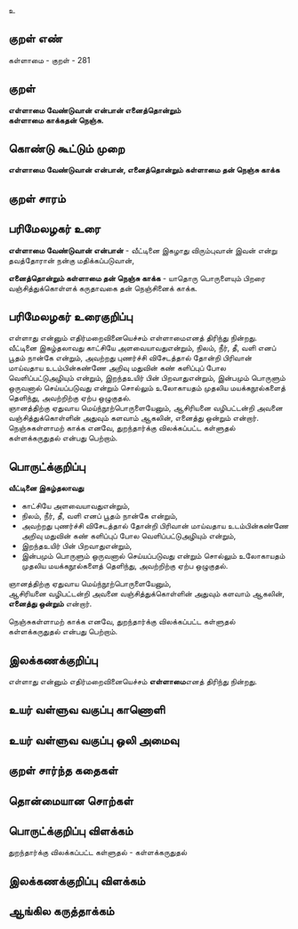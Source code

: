 உ

## குறள் எண் 

கள்ளாமை  - குறள் - 281  

## குறள் 

**எள்ளாமை வேண்டுவான் என்பான் எனைத்தொன்றும்  
கள்ளாமை காக்கதன் நெஞ்சு.**

## கொண்டு கூட்டும் முறை

**எள்ளாமை வேண்டுவான் என்பான், எனைத்தொன்றும் கள்ளாமை தன் நெஞ்சு காக்க**

## குறள் சாரம் 


## பரிமேலழகர் உரை

**எள்ளாமை வேண்டுவான் என்பான்** - வீட்டினை இகழாது விரும்புவான் இவன் என்று தவத்தோரான் நன்கு மதிக்கப்படுவான்,   
  
**எனைத்தொன்றும் கள்ளாமை தன் நெஞ்சு காக்க** - யாதொரு பொருளையும் பிறரை வஞ்சித்துக்கொள்ளக் கருதாவகை தன் நெஞ்சினைக் காக்க. 

## பரிமேலழகர் உரைகுறிப்பு   

எள்ளாது என்னும் எதிர்மறைவினையெச்சம் எள்ளாமைஎனத் திரிந்து நின்றது.  
வீட்டினை இகழ்தலாவது காட்சியே அளவையாவதுஎன்றும், நிலம், நீர், தீ, வளி எனப் பூதம் நான்கே என்றும், அவற்றது புணர்ச்சி விசேடத்தால் தோன்றி பிரிவான் மாய்வதாய உடம்பின்கண்ணே அறிவு மதுவின் கண் களிப்புப் போல வெளிப்பட்டுஅழியும் என்றும், இறந்தஉயிர் பின் பிறவாதுஎன்றும், இன்பமும் பொருளும் ஒருவனால் செய்யப்படுவது என்றும் சொல்லும் உலோகாயதம் முதலிய மயக்கநூல்களைத் தெளிந்து, அவற்றிற்கு ஏற்ப ஒழுகுதல்.  
ஞானத்திற்கு ஏதுவாய மெய்ந்நூற்பொருளையேனும், ஆசிரியனை வழிபட்டன்றி அவனை வஞ்சித்துக்கொள்ளின் அதுவும் களவாம் ஆகலின், எனைத்து ஒன்றும் என்றார்.   
நெஞ்சுகள்ளாமற் காக்க எனவே, துறந்தார்க்கு விலக்கப்பட்ட கள்ளுதல் கள்ளக்கருதுதல் என்பது பெற்றாம்.   

## பொருட்க்குறிப்பு 

**வீட்டினை இகழ்தலாவது**   
* காட்சியே அளவையாவதுஎன்றும்,   
* நிலம், நீர், தீ, வளி எனப் பூதம் நான்கே என்றும்,   
* அவற்றது புணர்ச்சி விசேடத்தால் தோன்றி பிரிவான் மாய்வதாய உடம்பின்கண்ணே அறிவு மதுவின் கண் களிப்புப் போல வெளிப்பட்டுஅழியும் என்றும்,  
* இறந்தஉயிர் பின் பிறவாதுஎன்றும்,   
* இன்பமும் பொருளும் ஒருவனால் செய்யப்படுவது என்றும் சொல்லும் உலோகாயதம் முதலிய மயக்கநூல்களைத் தெளிந்து, அவற்றிற்கு ஏற்ப ஒழுகுதல்.  

ஞானத்திற்கு ஏதுவாய மெய்ந்நூற்பொருளையேனும்,   
ஆசிரியனை வழிபட்டன்றி அவனை வஞ்சித்துக்கொள்ளின் அதுவும் களவாம் ஆகலின், **எனைத்து ஒன்றும்** என்றார்.   

நெஞ்சுகள்ளாமற் காக்க எனவே, துறந்தார்க்கு விலக்கப்பட்ட கள்ளுதல் கள்ளக்கருதுதல் என்பது பெற்றாம்.   

## இலக்கணக்குறிப்பு  

எள்ளாது என்னும் எதிர்மறைவினையெச்சம் **எள்ளாமை**எனத் திரிந்து நின்றது.  

## உயர் வள்ளுவ வகுப்பு காணொளி


## உயர் வள்ளுவ வகுப்பு ஒலி அமைவு 

 
## குறள் சார்ந்த கதைகள் 


## தொன்மையான சொற்கள்


## பொருட்க்குறிப்பு விளக்கம்

துறந்தார்க்கு விலக்கப்பட்ட கள்ளுதல் - கள்ளக்கருதுதல்  

## இலக்கணக்குறிப்பு விளக்கம்


## ஆங்கில கருத்தாக்கம் 


